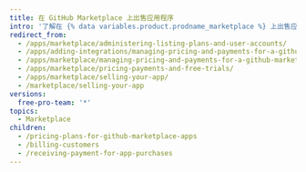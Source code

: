 ```yaml
---
title: 在 GitHub Marketplace 上出售应用程序
intro: '了解在 {% data variables.product.prodname_marketplace %} 上出售应用程序的要求和最佳实践。'
redirect_from:
  - /apps/marketplace/administering-listing-plans-and-user-accounts/
  - /apps/adding-integrations/managing-pricing-and-payments-for-a-github-marketplace-listing/
  - /apps/marketplace/managing-pricing-and-payments-for-a-github-marketplace-listing/
  - /apps/marketplace/pricing-payments-and-free-trials/
  - /apps/marketplace/selling-your-app/
  - /marketplace/selling-your-app
versions:
  free-pro-team: '*'
topics:
  - Marketplace
children:
  - /pricing-plans-for-github-marketplace-apps
  - /billing-customers
  - /receiving-payment-for-app-purchases
---
```


